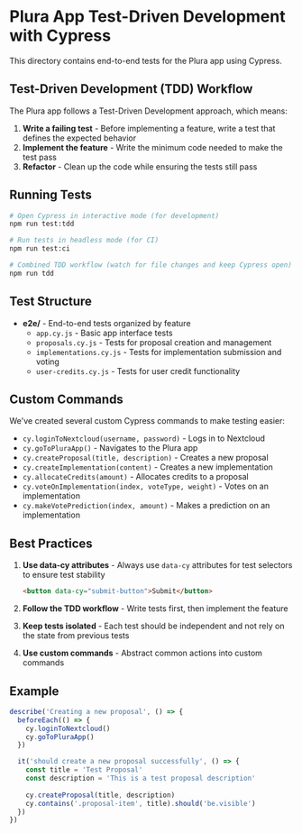 # Plura App Test-Driven Development with Cypress

This directory contains end-to-end tests for the Plura app using Cypress.

## Test-Driven Development (TDD) Workflow

The Plura app follows a Test-Driven Development approach, which means:

1. **Write a failing test** - Before implementing a feature, write a test that defines the expected behavior
2. **Implement the feature** - Write the minimum code needed to make the test pass
3. **Refactor** - Clean up the code while ensuring the tests still pass

## Running Tests

```bash
# Open Cypress in interactive mode (for development)
npm run test:tdd

# Run tests in headless mode (for CI)
npm run test:ci

# Combined TDD workflow (watch for file changes and keep Cypress open)
npm run tdd
```

## Test Structure

- **e2e/** - End-to-end tests organized by feature
  - `app.cy.js` - Basic app interface tests
  - `proposals.cy.js` - Tests for proposal creation and management
  - `implementations.cy.js` - Tests for implementation submission and voting
  - `user-credits.cy.js` - Tests for user credit functionality

## Custom Commands

We've created several custom Cypress commands to make testing easier:

- `cy.loginToNextcloud(username, password)` - Logs in to Nextcloud
- `cy.goToPluraApp()` - Navigates to the Plura app
- `cy.createProposal(title, description)` - Creates a new proposal
- `cy.createImplementation(content)` - Creates a new implementation
- `cy.allocateCredits(amount)` - Allocates credits to a proposal
- `cy.voteOnImplementation(index, voteType, weight)` - Votes on an implementation
- `cy.makeVotePrediction(index, amount)` - Makes a prediction on an implementation

## Best Practices

1. **Use data-cy attributes** - Always use `data-cy` attributes for test selectors to ensure test stability
   ```html
   <button data-cy="submit-button">Submit</button>
   ```

2. **Follow the TDD workflow** - Write tests first, then implement the feature

3. **Keep tests isolated** - Each test should be independent and not rely on the state from previous tests

4. **Use custom commands** - Abstract common actions into custom commands

## Example

```javascript
describe('Creating a new proposal', () => {
  beforeEach(() => {
    cy.loginToNextcloud()
    cy.goToPluraApp()
  })

  it('should create a new proposal successfully', () => {
    const title = 'Test Proposal'
    const description = 'This is a test proposal description'
    
    cy.createProposal(title, description)
    cy.contains('.proposal-item', title).should('be.visible')
  })
})
```